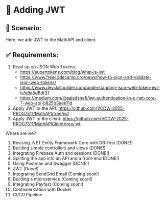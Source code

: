 # 📝 Adding JWT

## 📌 Scenario:  
Here, we add JWT to the MathAPI and client.

## ✅ Requirements:  
1. Read up on JSON Web Tokens:
    - https://supertokens.com/blog/what-is-jwt
    - https://www.freecodecamp.org/news/how-to-sign-and-validate-json-web-tokens/
    - https://www.devskillbuilder.com/understanding-json-web-token-jwt-b7a9a5d6df37
    - https://medium.com/@sajadshafi/jwt-authentication-in-c-net-core-7-web-api-b825b3aee11d
1. Apply JWT to the API: https://github.com/VCDW-2025-PROG7311/MathAPI/tree/jwt
1. Apply JWT to the client: https://github.com/VCDW-2025-PROG7311/MathAPIClient/tree/jwt

Where are we?
1. Revising .NET Entity Framework Core with DB-first (DONE!)
1. Building simple controllers and views (DONE!)
1. Integrating Firebase Auth and sessions (DONE!)
1. Splitting the app into an API and a front-end (DONE!)
1. Using Postman and Swagger (DONE!)
1. JWT (Done!)
1. Integrating SendGrid Email (Coming soon!)
1. Building a microservice (Coming soon!)
1. Integrating Payfast (Coming soon!)
1. Containerization with Docker
1. CI/CD Pipeline